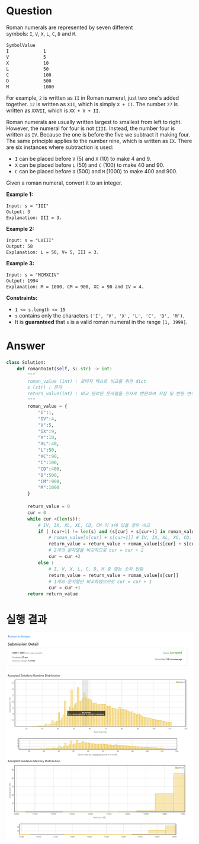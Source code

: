 # Question

Roman numerals are represented by seven different symbols: `I`, `V`, `X`, `L`, `C`, `D` and `M`.

```
SymbolValue
I             1
V             5
X             10
L             50
C             100
D             500
M             1000
```

For example, `2` is written as `II` in Roman numeral, just two one's added together. `12` is written as `XII`, which is simply `X + II`. The number `27` is written as `XXVII`, which is `XX + V + II`.

Roman numerals are usually written largest to smallest from left to right. However, the numeral for four is not `IIII`. Instead, the number four is written as `IV`. Because the one is before the five we subtract it making four. The same principle applies to the number nine, which is written as `IX`. There are six instances where subtraction is used:

- `I` can be placed before `V` (5) and `X` (10) to make 4 and 9.
- `X` can be placed before `L` (50) and `C` (100) to make 40 and 90.
- `C` can be placed before `D` (500) and `M` (1000) to make 400 and 900.

Given a roman numeral, convert it to an integer.

**Example 1:**

```
Input: s = "III"
Output: 3
Explanation: III = 3.

```

**Example 2:**

```
Input: s = "LVIII"
Output: 58
Explanation: L = 50, V= 5, III = 3.

```

**Example 3:**

```
Input: s = "MCMXCIV"
Output: 1994
Explanation: M = 1000, CM = 900, XC = 90 and IV = 4.

```

**Constraints:**

- `1 <= s.length <= 15`
- `s` contains only the characters `('I', 'V', 'X', 'L', 'C', 'D', 'M')`.
- It is **guaranteed** that `s` is a valid roman numeral in the range `[1, 3999]`.

# Answer

```python
class Solution:
    def romanToInt(self, s: str) -> int:
        """
        roman_value (int) : 로마자 텍스트 비교를 위한 dict
        s (str) : 문자
        return_value(int) : 비교 완료된 문자열을 숫자로 변환하여 저장 및 반환 변수
        """
        roman_value = {
            "I":1,
            "IV":4,
            "V":5,
            "IX":9,
            "X":10,
            "XL":40,
            "L":50,
            "XC":90,
            "C":100,
            "CD":400,
            "D":500,
            "CM":900,
            "M":1000
        }
        
        return_value = 0
        cur = 0
        while cur <(len(s)):
            # IV, IX, XL, XC, CD, CM 이 s에 있을 경우 비교
            if ( (cur+1) != len(s) and (s[cur] + s[cur+1] in roman_value) ) :
                # roman_value[s[cur] + s[cur+1]] # IV, IX, XL, XC, CD, CM 중 맞는 숫자 반환
                return_value = return_value + roman_value[s[cur] + s[cur+1]]
                # 2개의 문자열을 비교하므로 cur = cur + 2
                cur = cur +2
            else :
                # I, V, X, L, C, D, M 중 맞는 숫자 반환
                return_value = return_value + roman_value[s[cur]]
                # 1개의 문자열만 비교하였으므로 cur = cur + 1
                cur = cur +1
        return return_value
```
# 실행 결과
![Untitled](../../../image/leetcode/13_Roman_to_Integer/image.png)